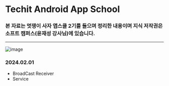 # Techit Android App School  

### 본 자료는 멋쟁이 사자 앱스쿨 2기를 들으며 정리한 내용이며 지식 저작권은 소프트 캠퍼스(윤재성 강사님)에 있습니다.
--- 
![image](https://github.com/blueeye09/Techit_Android/assets/105341431/91bf83e2-5d16-42bb-9e3a-9448340a9616)

### 2024.02.01
- BroadCast Receiver
- Service
